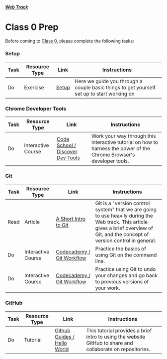 ##### [Web Track](../..)

# Class 0 Prep

Before coming to [Class 0](../class0), please complete the following tasks:

### Setup
Task | Resource Type | Link | Instructions
|----|---------------|------|-------------|
Do | Exercise | [Setup](../exercises/setup) | Here we guide you through a couple basic things to get yourself set up to start working on 

### Chrome Developer Tools
Task | Resource Type | Link | Instructions
|----|---------------|------|-------------|
Do | Interactive Course | <a href="http://discover-devtools.codeschool.com" target="_blank">Code School / Discover Dev Tools</a> | Work your way through this interactive tutorial on how to harness the power of the Chrome Browser's developer tools.

### Git
Task | Resource Type | Link | Instructions
|----|---------------|------|-------------|
Read | Article | <a href="http://blog.mwaysolutions.com/2015/07/16/a-short-introduction-to-git/" target="_blank">A Short Intro to Git</a> | Git is a "version control system" that we are going to use heavily during the Web track. This article gives a brief overview of Git, and the concept of version control in general.
Do | Interactive Course | <a href="https://www.codecademy.com/en/courses/learn-git/lessons/git-workflow/" target="_blank">Codecademy / Git Workflow | Practice the basics of using Git on the command line.
Do | Interactive Course | <a href="https://www.codecademy.com/en/courses/learn-git/lessons/git-backtracking/" target="_blank">Codecademy / Git Workflow | Practice using Git to undo your changes and go back to previous versions of your work.

### GitHub
Task | Resource Type | Link | Instructions
|----|---------------|------|-------------|
Do | Tutorial | <a href="https://guides.github.com/activities/hello-world/" target="_blank">Github Guides / Hello World</a> | This tutorial provides a brief intro to using the website GitHub to share and collaborate on repositories.
